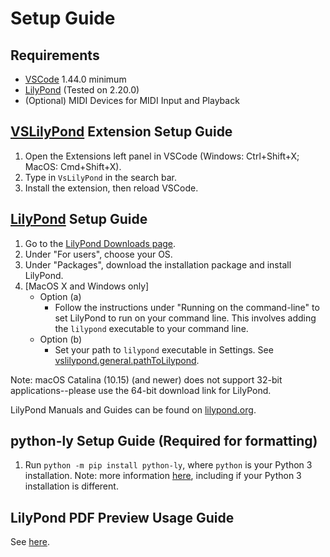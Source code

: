 # Setup Guide

## Requirements
 
* [VSCode](https://code.visualstudio.com/) 1.44.0 minimum 
* [LilyPond](http://lilypond.org/) (Tested on 2.20.0)
* (Optional) MIDI Devices for MIDI Input and Playback

## [VSLilyPond](https://marketplace.visualstudio.com/items?itemName=lhl2617.vslilypond) Extension Setup Guide

1. Open the Extensions left panel in VSCode (Windows: Ctrl+Shift+X; MacOS: Cmd+Shift+X).
2. Type in `VsLilyPond` in the search bar.
3. Install the extension, then reload VSCode.

## [LilyPond](http://lilypond.org/) Setup Guide

1. Go to the [LilyPond Downloads page](https://lilypond.org/download.html).
2. Under "For users", choose your OS.
3. Under "Packages", download the installation package and install LilyPond.
4. [MacOS X and Windows only]
    - Option (a)
        - Follow the instructions under "Running on the command-line" to set LilyPond to run on your command line. This involves adding the `lilypond` executable to your command line.
    - Option (b)
        - Set your path to `lilypond` executable in Settings. See [vslilypond.general.pathToLilypond](SETTINGS.md#vslilypond.general.pathToLilypond).


Note: macOS Catalina (10.15) (and newer) does not support 32-bit applications--please use the 64-bit download link for LilyPond.

LilyPond Manuals and Guides can be found on [lilypond.org](http://lilypond.org).

## python-ly Setup Guide (Required for formatting)

1. Run `python -m pip install python-ly`, where `python` is your Python 3 installation.
Note: more information [here](https://marketplace.visualstudio.com/items?itemName=lhl2617.lilypond-formatter), including if your Python 3 installation is different.

## LilyPond PDF Preview Usage Guide

See [here](https://marketplace.visualstudio.com/items?itemName=lhl2617.lilypond-pdf-preview).

